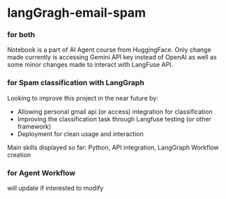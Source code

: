 # langGragh-email-spam

### for both

Notebook is a part of AI Agent course from HuggingFace. 
Only change made currently is accessing Gemini API key instead of OpenAI as well as some minor changes made to interact with LangFuse API.

### for Spam classification with LangGraph

Looking to improve this project in the near future by:
- Allowing personal gmail api (or access) integration for classification
- Improving the classification task through Langfuse testing (or other framework)
- Deployment for clean usage and interaction 

Main skills displayed so far: Python, API integration, LangGraph Workflow creation

### for Agent Workflow

will update if interested to modify
